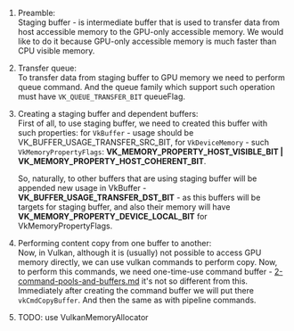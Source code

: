 1. Preamble:  
   Staging buffer - is intermediate buffer that is used to transfer data
   from host accessible memory to the GPU-only accessible memory. We would
   like to do it because GPU-only accessible memory is much faster than CPU
   visible memory.

2. Transfer queue:  
   To transfer data from staging buffer to GPU memory we need to perform
   queue command. And the queue family which support such operation must
   have `VK_QUEUE_TRANSFER_BIT` queueFlag.

3. Creating a staging buffer and dependent buffers:  
   First of all, to use staging buffer, we need to created this buffer with
   such properties: for `VkBuffer` - usage should be
   VK_BUFFER_USAGE_TRANSFER_SRC_BIT, for `VkDeviceMemory` - such
   `VkMemoryPropertyFlags`:
   **VK_MEMORY_PROPERTY_HOST_VISIBLE_BIT |
   VK_MEMORY_PROPERTY_HOST_COHERENT_BIT**.

   So, naturally, to other buffers that are using staging buffer will be
   appended new usage in VkBuffer - **VK_BUFFER_USAGE_TRANSFER_DST_BIT** -
   as this buffers will be targets for staging buffer, and also their memory
   will have **VK_MEMORY_PROPERTY_DEVICE_LOCAL_BIT** for
   VkMemoryPropertyFlags.

4. Performing content copy from one buffer to another:  
   Now, in Vulkan, although it is (usually) not possible to access GPU
   memory directly, we can use vulkan commands to perform copy. Now, to
   perform this commands, we need one-time-use command
   buffer - [2-command-pools-and-buffers.md](../0-basic-triangle/4-drawing/2-command-pools-and-buffers.md)
   it's not so different from this. Immediately after creating the command
   buffer we will put there `vkCmdCopyBuffer`. And then the same as with
   pipeline commands.

5. TODO: use VulkanMemoryAllocator
